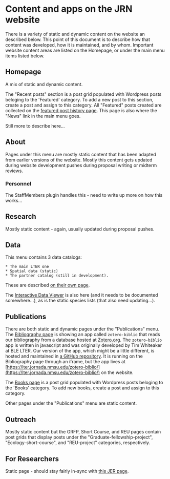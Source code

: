 # Content and apps on the JRN website

There is a variety of static and dynamic content on the website an described below. This point of this document is to describe how that content was developed, how it is maintained, and by whom. Important website content areas are listed on the Homepage, or under the main menu items listed below.

## Homepage

A mix of static and dynamic content.

The "Recent posts" section is a post grid populated with Wordpress posts beloging to the 'Featured' category. To add a new post to this section, create a post and assign to this category. All "Featured" posts created are collected on the [featured post history page](https://lter.jornada.nmsu.edu/featured-post-history/). This page is also where the "News" link in the main menu goes.

Still more to describe here...

## About

Pages under this menu are mostly static content that has been adapted from earlier versions of the website. Mostly this content gets updated during website development pushes during proposal writing or midterm reviews.

### Personnel

The StaffMembers plugin handles this - need to write up more on how this works...

## Research

Mostly static content - again, usually updated during proposal pushes.

## Data

This menu contains 3 data catalogs:
    
    * The main LTER one
    * Spatial data (static)
    * The partner catalog (still in development).

These are described [on their own page](website_data_catalogs.md). 

The [Interactive Data Viewer](https://jrnstaging.wpengine.com/data-catalog/interactive-data-viewer/) is also here (and it needs to be documented somewhere...), as is the static species lists (that also need updating...).

## Publications

There are both static and dynamic pages under the "Publications" menu. The [Bibliography page](https://lter.jornada.nmsu.edu/publications/) is showing an app called `zotero-biblio` that reads our bibliography from a database hosted at [Zotero.org](https://zotero.org).  The `zotero-biblio` app is written in javascript and was originally developed by Tim Whiteaker at BLE LTER. Our version of the app, which might be a little different, is hosted and maintained in [a GitHub repository](https://github.com/jornada-im/zotero-biblio). It is running on the Bibliography page through an iframe, but the app lives at [https://lter.jornada.nmsu.edu/zotero-biblio/](https://lter.jornada.nmsu.edu/zotero-biblio/) on the website.

The [Books page](https://lter.jornada.nmsu.edu/jornada-books/) is a post grid populated with Wordpress posts beloging to the 'Books' category. To add new books, create a post and assign to this category.

Other pages under the "Publications" menu are static content.

## Outreach

Mostly static content but the GRFP, Short Course, and REU pages contain post grids that display posts under the "Graduate-fellowship-project", "Ecology-short-course", and "REU-project" categories, respectively.

## For Researchers

Static page - should stay fairly in-sync with [this JER page](https://jornada.nmsu.edu/ltar/data/documentation).


